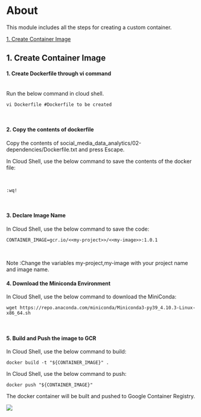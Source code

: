 # About

This module includes all the steps for creating a custom container.
<br>

[1. Create Container Image](04-create-docker-image.md#1-create-container-image)<br>


## 1. Create Container Image 

#### 1. Create Dockerfile through vi command

<br>
Run the below command in cloud shell.

```
vi Dockerfile #Dockerfile to be created

```

<br>


#### 2. Copy the contents of dockerfile

Copy the contents of  social_media_data_analytics/02-dependencies/Dockerfile.txt and press Escape.


In Cloud Shell, use the below command to save the contents of the docker file:

<br>

```
:wq!
```
<br>

#### 3. Declare Image Name


In Cloud Shell, use the below command to save the code:
<br>

```
CONTAINER_IMAGE=gcr.io/<<my-project>>/<<my-image>>:1.0.1
```
<br>

Note :Change the variables my-project,my-image with your project name and image name.

#### 4. Download the Miniconda Environment


In Cloud Shell, use the below command to download the MiniConda:
<br>
```
wget https://repo.anaconda.com/miniconda/Miniconda3-py39_4.10.3-Linux-x86_64.sh
```
<br>

#### 5. Build and Push the image to GCR


In Cloud Shell, use the below command to build:
<br>
```
docker build -t "${CONTAINER_IMAGE}" .
```
In Cloud Shell, use the below command to push:
<br>
```
docker push "${CONTAINER_IMAGE}"

```

The docker container will be built and pushed to Google Container Registry.

<kbd>
<img src=/images/container_registry.png />
</kbd>

<br>
